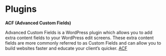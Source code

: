 # Plugins

  
**ACF \(Advanced Custom Fields\)**

Advanced Custom Fields is a WordPress plugin which allows you to add extra content fields to your WordPress edit screens. These extra content fields are more commonly referred to as Custom Fields and can allow you to build websites faster and educate your client’s quicker. [ACF](https://www.advancedcustomfields.com/resources/getting-started-with-acf/)

